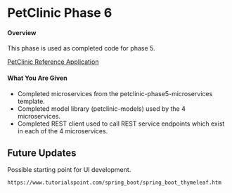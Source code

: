 # PetClinic Phase 6

#### Overview
This phase is used as completed code for phase 5.

[PetClinic Reference Application](http://petclinic.cognizantacademy.com)

#### What You Are Given
* Completed microservices from the petclinic-phase5-microservices template.
* Completed model library (petclinic-models) used by the 4 microservices.
* Completed REST client used to call REST service endpoints which exist in each of the 4 microservices.

## Future Updates
Possible starting point for UI development.

`https://www.tutorialspoint.com/spring_boot/spring_boot_thymeleaf.htm`



